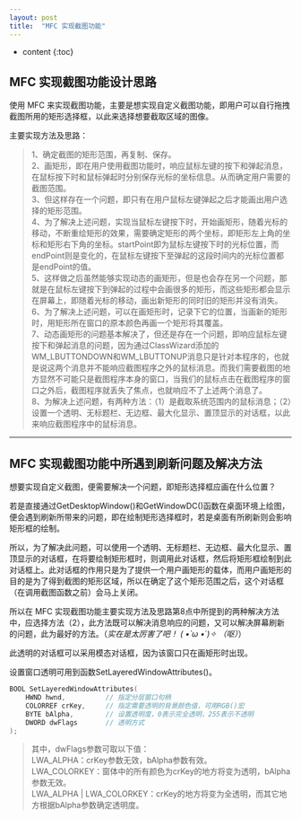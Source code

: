 ```yaml
---
layout: post
title:  "MFC 实现截图功能"
---
```


* content
{:toc}

## MFC 实现截图功能设计思路

使用 MFC 来实现截图功能，主要是想实现自定义截图功能，即用户可以自行拖拽截图所用的矩形选择框，以此来选择想要截取区域的图像。

主要实现方法及思路：

> 1、确定截图的矩形范围，再复制、保存。
> <br/>2、画矩形，即在用户使用截图功能时，响应鼠标左键的按下和弹起消息，在鼠标按下时和鼠标弹起时分别保存光标的坐标信息。从而确定用户需要的截图范围。
> <br/>3、但这样存在一个问题，即只有在用户鼠标左键弹起之后才能画出用户选择的矩形范围。
> <br/>4、为了解决上述问题，实现当鼠标左键按下时，开始画矩形，随着光标的移动，不断重绘矩形的效果，需要确定矩形的两个坐标，即矩形左上角的坐标和矩形右下角的坐标。startPoint即为鼠标左键按下时的光标位置，而endPoint则是变化的，在鼠标左键按下至弹起的这段时间内的光标位置都是endPoint的值。
> <br/>5、这样做之后虽然能够实现动态的画矩形，但是也会存在另一个问题，那就是在鼠标左键按下到弹起的过程中会画很多的矩形，而这些矩形都会显示在屏幕上，即随着光标的移动，画出新矩形的同时旧的矩形并没有消失。
> <br/>6、为了解决上述问题，可以在画矩形时，记录下它的位置，当画新的矩形时，用矩形所在窗口的原本颜色再画一个矩形将其覆盖。
> <br/>7、动态画矩形的问题基本解决了，但还是存在一个问题，即响应鼠标左键按下和弹起消息的问题，因为通过ClassWizard添加的WM_LBUTTONDOWN和WM_LBUTTONUP消息只是针对本程序的，也就是说这两个消息并不能响应截图程序之外的鼠标消息。而我们需要截图的地方显然不可能只是截图程序本身的窗口，当我们的鼠标点击在截图程序的窗口之外后，截图程序就丢失了焦点，也就响应不了上述两个消息了。
> <br/>8、为解决上述问题，有两种方法：（1）是截取系统范围内的鼠标消息；（2）设置一个透明、无标题栏、无边框、最大化显示、置顶显示的对话框，以此来响应截图程序中的鼠标消息。

---

## MFC 实现截图功能中所遇到刷新问题及解决方法

想要实现自定义截图，便需要解决一个问题，即矩形选择框应画在什么位置？

若是直接通过GetDesktopWindow()和GetWindowDC()函数在桌面环境上绘图，便会遇到刷新所带来的问题，即在绘制矩形选择框时，若是桌面有所刷新则会影响矩形框的绘制。

所以，为了解决此问题，可以使用一个透明、无标题栏、无边框、最大化显示、置顶显示的对话框，在将要绘制矩形框时，则调用此对话框，然后将矩形框绘制到此对话框上。此对话框的作用只是为了提供一个用户画矩形的载体，而用户画矩形的目的是为了得到截图的矩形区域，所以在确定了这个矩形范围之后，这个对话框（在调用截图函数之前）会马上关闭。

所以在 MFC 实现截图功能主要实现方法及思路第8点中所提到的两种解决方法中，应选择方法（2），此方法既可以解决消息响应的问题，又可以解决屏幕刷新的问题，此为最好的方法。（*实在是太厉害了吧！ ( •̀ ω •́ )✧ （呕）*）

此透明的对话框可以采用模态对话框，因为该窗口只在画矩形时出现。

设置窗口透明可用到函数SetLayeredWindowAttributes()。

``` c++
BOOL SetLayeredWindowAttributes(
    HWND hwnd,          // 指定分层窗口句柄
    COLORREF crKey,     // 指定需要透明的背景颜色值，可用RGB()宏
    BYTE bAlpha,        // 设置透明度，0表示完全透明，255表示不透明
    DWORD dwFlags       // 透明方式
);
```

> 其中，dwFlags参数可取以下值：
> <br/>LWA_ALPHA：crKey参数无效，bAlpha参数有效。
> <br/>LWA_COLORKEY：窗体中的所有颜色为crKey的地方将变为透明，bAlpha参数无效。
> <br/>LWA_ALPHA | LWA_COLORKEY：crKey的地方将变为全透明，而其它地方根据bAlpha参数确定透明度。

